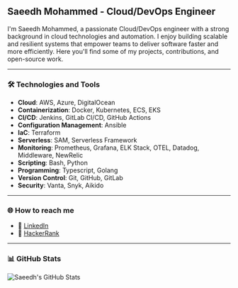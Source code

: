 ## Saeedh Mohammed - Cloud/DevOps Engineer

I'm Saeedh Mohammed, a passionate Cloud/DevOps engineer with a strong background in cloud technologies and automation. I enjoy building scalable and resilient systems that empower teams to deliver software faster and more efficiently. Here you'll find some of my projects, contributions, and open-source work.

---

### 🛠️ Technologies and Tools

- **Cloud**: AWS, Azure, DigitalOcean  
- **Containerization**: Docker, Kubernetes, ECS, EKS  
- **CI/CD**: Jenkins, GitLab CI/CD, GitHub Actions  
- **Configuration Management**: Ansible  
- **IaC**: Terraform
- **Serverless**: SAM, Serverless Framework  
- **Monitoring**: Prometheus, Grafana, ELK Stack, OTEL, Datadog, Middleware, NewRelic  
- **Scripting**: Bash, Python
- **Programming**: Typescript, Golang  
- **Version Control**: Git, GitHub, GitLab  
- **Security**: Vanta, Snyk, Aikido  

---

### 🌐 How to reach me

- 💼 [LinkedIn](www.linkedin.com/in/saeedh-mohammed-3a479b316)  
- 🎯 [HackerRank](https://www.hackerrank.com/profile/saeedhmohd244)  
---

### 📊 GitHub Stats

![Saeedh's GitHub Stats](https://github-readme-stats.vercel.app/api?username=saeedhmohd244&show_icons=true&theme=radical&hide=stars,issues)


